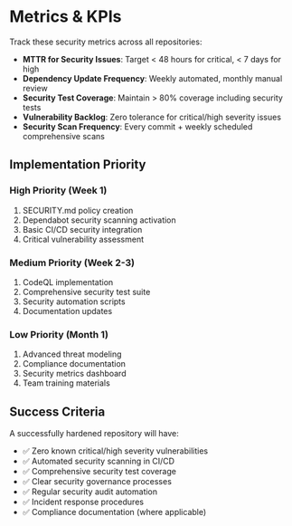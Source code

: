 # Metrics & KPIs

Track these security metrics across all repositories:
- **MTTR for Security Issues**: Target < 48 hours for critical, < 7 days for high
- **Dependency Update Frequency**: Weekly automated, monthly manual review
- **Security Test Coverage**: Maintain > 80% coverage including security tests
- **Vulnerability Backlog**: Zero tolerance for critical/high severity issues
- **Security Scan Frequency**: Every commit + weekly scheduled comprehensive scans

## Implementation Priority

### High Priority (Week 1)
1. SECURITY.md policy creation
2. Dependabot security scanning activation
3. Basic CI/CD security integration
4. Critical vulnerability assessment

### Medium Priority (Week 2-3)
1. CodeQL implementation
2. Comprehensive security test suite
3. Security automation scripts
4. Documentation updates

### Low Priority (Month 1)
1. Advanced threat modeling
2. Compliance documentation
3. Security metrics dashboard
4. Team training materials

## Success Criteria

A successfully hardened repository will have:
- ✅ Zero known critical/high severity vulnerabilities
- ✅ Automated security scanning in CI/CD
- ✅ Comprehensive security test coverage
- ✅ Clear security governance processes
- ✅ Regular security audit automation
- ✅ Incident response procedures
- ✅ Compliance documentation (where applicable)
